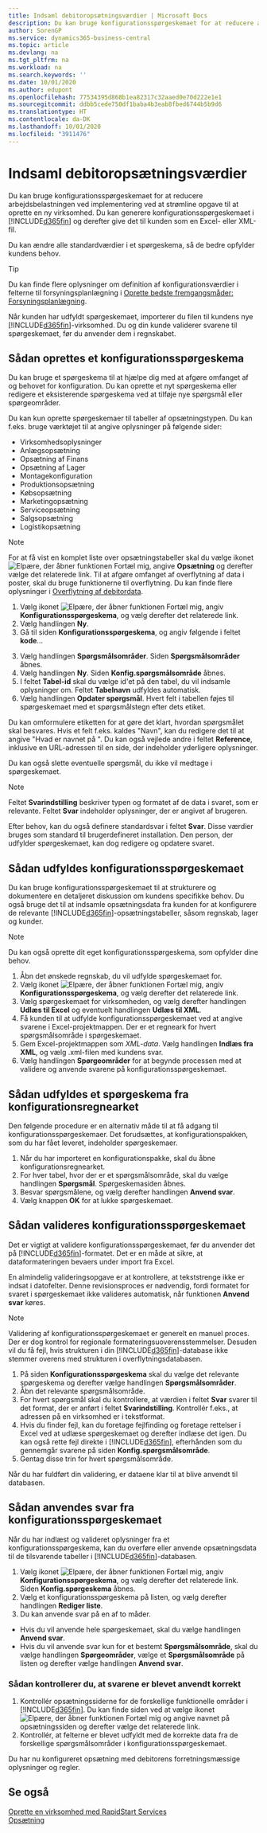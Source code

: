 ```yaml
---
title: Indsaml debitoropsætningsværdier | Microsoft Docs
description: Du kan bruge konfigurationsspørgeskemaet for at reducere arbejdsbelastningen ved implementering ved at strømline opgave til at oprette en ny virksomhed. Du kan generere konfigurationsspørgeskemaet i Business Central og derefter give den til kunden som en Excel- (.xlsx) eller XML-fil.
author: SorenGP
ms.service: dynamics365-business-central
ms.topic: article
ms.devlang: na
ms.tgt_pltfrm: na
ms.workload: na
ms.search.keywords: ''
ms.date: 10/01/2020
ms.author: edupont
ms.openlocfilehash: 77534395d868b1ea82317c32aaed0e70d222e1e1
ms.sourcegitcommit: ddbb5cede750df1baba4b3eab8fbed6744b5b9d6
ms.translationtype: HT
ms.contentlocale: da-DK
ms.lasthandoff: 10/01/2020
ms.locfileid: "3911476"
---
```

# <a name="gather-customer-setup-values"></a>Indsaml debitoropsætningsværdier
Du kan bruge konfigurationsspørgeskemaet for at reducere arbejdsbelastningen ved implementering ved at strømline opgave til at oprette en ny virksomhed. Du kan generere konfigurationsspørgeskemaet i [!INCLUDE[d365fin](includes/d365fin_md.md)] og derefter give det til kunden som en Excel- eller XML-fil.  

Du kan ændre alle standardværdier i et spørgeskema, så de bedre opfylder kundens behov.  

> [!TIP]  
>  Du kan finde flere oplysninger om definition af konfigurationsværdier i felterne til forsyningsplanlægning i [Oprette bedste fremgangsmåder: Forsyningsplanlægning](setup-best-practices-supply-planning.md).  

Når kunden har udfyldt spørgeskemaet, importerer du filen til kundens nye [!INCLUDE[d365fin](includes/d365fin_md.md)]-virksomhed. Du og din kunde validerer svarene til spørgeskemaet, før du anvender dem i regnskabet.

## <a name="to-create-a-configuration-questionnaire"></a>Sådan oprettes et konfigurationsspørgeskema
Du kan bruge et spørgeskema til at hjælpe dig med at afgøre omfanget af og behovet for konfiguration. Du kan oprette et nyt spørgeskema eller redigere et eksisterende spørgeskema ved at tilføje nye spørgsmål eller spørgeområder.  

<!-- A configuration questionnaire has the following structure
* The name of the questionnaire itself
* Question Areas that group questions about a similar subject. For example, you might create a question area that focuses on entering company informtion. Typically, configuration questionnaires have many question groups
* Questions that are closed ended, meaning that the customer must choose an answer, and can choose only one. -->

 Du kan kun oprette spørgeskemaer til tabeller af opsætningstypen. Du kan f.eks. bruge værktøjet til at angive oplysninger på følgende sider:  

-   Virksomhedsoplysninger  
-   Anlægsopsætning  
-   Opsætning af Finans  
-   Opsætning af Lager  
-   Montagekonfiguration
-   Produktionsopsætning  
-   Købsopsætning  
-   Marketingopsætning  
-   Serviceopsætning  
-   Salgsopsætning  
-   Logistikopsætning  

> [!NOTE]  
>  For at få vist en komplet liste over opsætningstabeller skal du vælge ikonet ![Elpære, der åbner funktionen Fortæl mig](media/ui-search/search_small.png "Fortæl mig, hvad du vil foretage dig"), angive **Opsætning** og derefter vælge det relaterede link. Til at afgøre omfanget af overflytning af data i poster, skal du bruge funktionerne til overflytning. Du kan finde flere oplysninger i [Overflytning af debitordata](admin-migrate-customer-data.md).  

1. Vælg ikonet ![Elpære, der åbner funktionen Fortæl mig](media/ui-search/search_small.png "Fortæl mig, hvad du vil foretage dig"), angiv **Konfigurationsspørgeskema**, og vælg derefter det relaterede link.  
2. Vælg handlingen **Ny**.   
3. Gå til siden **Konfigurationsspørgeskema**, og angiv følgende i feltet **kode**... 
<!--4. In the **Name** field, enter...
5. Choose the **Question Areas** action. .
6. On the **Config. Question Areas** page, in the **Code** field, enter...
  
    > [!Note]  
    > The code is alphanumeric, and must start with a letter of the alphabet.
7. In the Table ID field, choose the table to which to apply the answer to the question. Your selection will determine the fields that are available for the questions, and thereby the answer selections.
  
    > [!Tip]
    > The list of table objects is long. If you know the name of the table, use **Search** in the upper left to find it in the list.
8. In the **Description** field, enter text that indicates the subject of the question group.
9. In the **No.** field, enter a number to define where the question appears in the sequence of questions.
10. In the **Field ID** field, choose the field the the customer's answer will be applied to. You can choose from the fields on the table you chose in the **Table ID** field.
  
    When you choose a field, [!INCLUDE[d365fin](includes/d365fin_md.md)] provides a suggestion in the **Question** field. You can edit the question if needed.
11. To add more questions to the questionnaire, repeat steps seven through 10.

> [!Tip]
> If at some point you change a question, or add a new one, choose the **Update Questions** action to update the list.

-->

3. Vælg handlingen **Spørgsmålsområder**. Siden **Spørgsmålsområder** åbnes.  
4. Vælg handlingen **Ny**. Siden **Konfig.spørgsmålsområde** åbnes.  
5. I feltet **Tabel-id** skal du vælge id'et på den tabel, du vil indsamle oplysninger om. Feltet **Tabelnavn** udfyldes automatisk.  
6. Vælg handlingen **Opdater spørgsmål**. Hvert felt i tabellen føjes til spørgeskemaet med et spørgsmålstegn efter dets etiket.

Du kan omformulere etiketten for at gøre det klart, hvordan spørgsmålet skal besvares. Hvis et felt f.eks. kaldes "Navn", kan du redigere det til at angive "Hvad er navnet på <data being collected>". Du kan også vejlede andre i feltet **Reference**, inklusive en URL-adressen til en side, der indeholder yderligere oplysninger.  

Du kan også slette eventuelle spørgsmål, du ikke vil medtage i spørgeskemaet.  

> [!NOTE]  
>  Feltet **Svarindstilling** beskriver typen og formatet af de data i svaret, som er relevante. Feltet **Svar** indeholder oplysninger, der er angivet af brugeren.  
>   
>  Efter behov, kan du også definere standardsvar i feltet **Svar**. Disse værdier bruges som standard til brugerdefineret installation. Den person, der udfylder spørgeskemaet, kan dog redigere og opdatere svaret.  

## <a name="to-complete-the-configuration-questionnaire"></a>Sådan udfyldes konfigurationsspørgeskemaet
Du kan bruge konfigurationsspørgeskemaet til at strukturere og dokumentere en detaljeret diskussion om kundens specifikke behov. Du også bruge det til at indsamle opsætningsdata fra kunden for at konfigurere de relevante [!INCLUDE[d365fin](includes/d365fin_md.md)]-opsætningstabeller, såsom regnskab, lager og kunder.  

> [!NOTE]  
>  Du kan også oprette dit eget konfigurationsspørgeskema, som opfylder dine behov.  

1. Åbn det ønskede regnskab, du vil udfylde spørgeskemaet for.
2. Vælg ikonet ![Elpære, der åbner funktionen Fortæl mig](media/ui-search/search_small.png "Fortæl mig, hvad du vil foretage dig"), angiv **Konfigurationsspørgeskema**, og vælg derefter det relaterede link.  
3. Vælg spørgeskemaet for virksomheden, og vælg derefter handlingen **Udlæs til Excel** og eventuelt handlingen **Udlæs til XML**.
4. Få kunden til at udfylde konfigurationsspørgeskemaet ved at angive svarene i Excel-projektmappen. Der er et regneark for hvert spørgsmålsområde i spørgeskemaet.   
5. Gem Excel-projektmappen som *XML-data*. Vælg handlingen **Indlæs fra XML**, og vælg .xml-filen med kundens svar.
6. Vælg handlingen **Spørgeområder** for at begynde processen med at validere og anvende svarene på konfigurationsspørgeskemaet.  

## <a name="to-complete-a-questionnaire-from-the-configuration-worksheet"></a>Sådan udfyldes et spørgeskema fra konfigurationsregnearket  
Den følgende procedure er en alternativ måde til at få adgang til konfigurationsspørgeskemaer. Det forudsættes, at konfigurationspakken, som du har fået leveret, indeholder spørgeskemaer.  

1. Når du har importeret en konfigurationspakke, skal du åbne konfigurationsregnearket.  
2. For hver tabel, hvor der er et spørgsmålsområde, skal du vælge handlingen **Spørgsmål**. Spørgeskemasiden åbnes.  
3. Besvar spørgsmålene, og vælg derefter handlingen **Anvend svar**.  
4. Vælg knappen **OK** for at lukke spørgeskemaet.

## <a name="to-validate-the-configuration-questionnaire"></a>Sådan valideres konfigurationsspørgeskemaet
Det er vigtigt at validere konfigurationsspørgeskemaet, før du anvender det på [!INCLUDE[d365fin](includes/d365fin_md.md)]-formatet. Det er en måde at sikre, at dataformateringen bevaers under import fra Excel.  

En almindelig valideringsopgave er at kontrollere, at tekststrenge ikke er indsat i datofelter. Denne revisionsproces er nødvendig, fordi formatet for svaret i spørgeskemaet ikke valideres automatisk, når funktionen **Anvend svar** køres.  

> [!NOTE]  
>  Validering af konfigurationsspørgeskemaet er generelt en manuel proces. Der er dog kontrol for regionale formateringsuoverensstemmelser. Desuden vil du få fejl, hvis strukturen i din [!INCLUDE[d365fin](includes/d365fin_md.md)]-database ikke stemmer overens med strukturen i overflytningsdatabasen.  

1. På siden **Konfigurationsspørgeskema** skal du vælge det relevante spørgeskema og derefter vælge handlingen **Spørgsmålsområder**.  
2. Åbn det relevante spørgsmålsområde.  
3. For hvert spørgsmål skal du kontrollere, at værdien i feltet **Svar** svarer til det format, der er anført i feltet **Svarindstilling**. Kontrollér f.eks., at adressen på en virksomhed er i tekstformat.  
4. Hvis du finder fejl, kan du foretage fejlfinding og foretage rettelser i Excel ved at udlæse spørgeskemaet og derefter indlæse det igen. Du kan også rette fejl direkte i [!INCLUDE[d365fin](includes/d365fin_md.md)], efterhånden som du gennemgår svarene på siden **Konfig.spørgsmålsområde**.  
5. Gentag disse trin for hvert spørgsmålsområde.  

Når du har fuldført din validering, er dataene klar til at blive anvendt til databasen.  

## <a name="to-apply-answers-from-the-configuration-questionnaire"></a>Sådan anvendes svar fra konfigurationsspørgeskemaet
Når du har indlæst og valideret oplysninger fra et konfigurationsspørgeskema, kan du overføre eller anvende opsætningsdata til de tilsvarende tabeller i [!INCLUDE[d365fin](includes/d365fin_md.md)]-databasen.  

1. Vælg ikonet ![Elpære, der åbner funktionen Fortæl mig](media/ui-search/search_small.png "Fortæl mig, hvad du vil foretage dig"), angiv **Konfigurationsspørgeskema**, og vælg derefter det relaterede link. Siden **Konfig.spørgeskema** åbnes.  
2. Vælg et konfigurationsspørgeskema på listen, og vælg derefter handlingen **Rediger liste**.  
3. Du kan anvende svar på en af to måder.  

- Hvis du vil anvende hele spørgeskemaet, skal du vælge handlingen **Anvend svar**.  
- Hvis du vil anvende svar kun for et bestemt **Spørgsmålsområde**, skal du vælge handlingen **Spørgeområder**, vælge et **Spørgsmålsområde** på listen og derefter vælge handlingen **Anvend svar**.  

### <a name="to-verify-that-answers-have-been-applied-successfully"></a>Sådan kontrollerer du, at svarene er blevet anvendt korrekt  
1. Kontrollér opsætningssiderne for de forskellige funktionelle områder i [!INCLUDE[d365fin](includes/d365fin_md.md)]. Du kan finde siden ved at vælge ikonet ![Elpære, der åbner funktionen Fortæl mig](media/ui-search/search_small.png "Fortæl mig, hvad du vil foretage dig") og angive navnet på opsætningssiden og derefter vælge det relaterede link.  
2. Kontrollér, at felterne er blevet udfyldt med de korrekte data fra de forskellige spørgsmålsområder i konfigurationsspørgeskemaet.  

Du har nu konfigureret opsætning med debitorens forretningsmæssige oplysninger og regler.

## <a name="see-also"></a>Se også  
[Oprette en virksomhed med RapidStart Services](admin-set-up-a-company-with-rapidstart.md)  
[Opsætning](admin-setup-and-administration.md)
